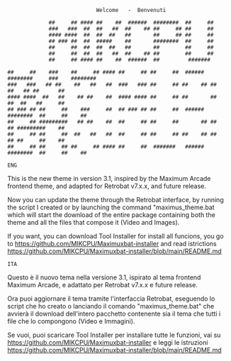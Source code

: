 ```
                            Welcome   -  Benvenuti
```


```
             ##     ## #### ##    ##  ######  ########  ##     ## 
             ###   ###  ##  ##   ##  ##    ## ##     ## ##     ## 
             #### ####  ##  ##  ##   ##       ##     ## ##     ## 
             ## ### ##  ##  #####    ##       ########  ##     ## 
             ##     ##  ##  ##  ##   ##       ##        ##     ## 
             ##     ##  ##  ##   ##  ##    ## ##        ##     ## 
             ##     ## #### ##    ##  ######  ##         #######  

##     ##    ###    ##     ## #### ##     ## ##     ##  ######  ########     ###    ######## 
###   ###   ## ##    ##   ##   ##  ###   ### ##     ## ##    ## ##     ##   ## ##      ##    
#### ####  ##   ##    ## ##    ##  #### #### ##     ## ##       ##     ##  ##   ##     ##    
## ### ## ##     ##    ###     ##  ## ### ## ##     ##  ######  ########  ##     ##    ##    
##     ## #########   ## ##    ##  ##     ## ##     ##       ## ##     ## #########    ##    
##     ## ##     ##  ##   ##   ##  ##     ## ##     ## ##    ## ##     ## ##     ##    ##    
##     ## ##     ## ##     ## #### ##     ##  #######   ######  ########  ##     ##    ##    
```
```
ENG
```
This is the new theme in version 3.1,  inspired by the Maximum Arcade frontend theme, and adapted for Retrobat v7.x.x, and future release.

Now you can update the theme through the Retrobat interface, by running the script I created or by launching the command "maximus_theme.bat which will start the download of the entire package containing both the theme and all the files that compose it (Video and Images).

If you want, you can download Tool Installer for install all funcions, you go to https://github.com/MIKCPU/Maximuxbat-installer and read istrictions https://github.com/MIKCPU/Maximuxbat-installer/blob/main/README.md
```
ITA
```
Questo è il nuovo tema nella versione 3.1, ispirato al tema frontend Maximum Arcade, e adattato per Retrobat v7.x.x e future release.

Ora puoi aggiornare il tema tramite l'interfaccia Retrobat, eseguendo lo script che ho creato o lanciando il comando "maximus_theme.bat" che avvierà il download dell'intero pacchetto contenente sia il tema che tutti i file che lo compongono (Video e Immagini).

Se vuoi, puoi scaricare Tool Installer per installare tutte le funzioni, vai su https://github.com/MIKCPU/Maximuxbat-installer e leggi le istruzioni https://github.com/MIKCPU/Maximuxbat-installer/blob/main/README.md
